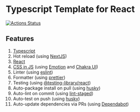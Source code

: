# Typescript Template for React

[![Actions Status](https://github.com/MarkSFrancis/ts-react-template/workflows/Build/badge.svg)](https://github.com/MarkSFrancis/ts-react-template/actions)

## Features

1. [Typescript](https://www.typescriptlang.org/)
1. Hot reload (using [NextJS](https://nextjs.org/))
1. [React](https://reactjs.org/)
1. [CSS in JS](https://en.wikipedia.org/wiki/CSS-in-JS) (using [Emotion](https://emotion.sh/) and [Chakra UI](https://chakra-ui.com/))
1. Linter (using [eslint](https://eslint.org/))
1. Formatter (using [prettier](https://prettier.io/))
1. Testing (using [@testing-library/react](https://testing-library.com/))
1. Auto-package install on pull (using [husky](https://typicode.github.io/husky))
1. Auto-lint on commit (using [lint-staged](https://github.com/okonet/lint-staged))
1. Auto-test on push (using [husky](https://typicode.github.io/husky))
1. Auto-update dependencies via PRs (using [Dependabot](https://dependabot.com/))
